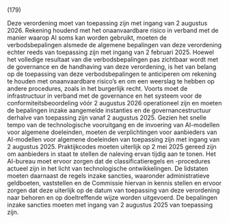 (179)

Deze verordening moet van toepassing zijn met ingang van 2 augustus 2026. Rekening houdend met het onaanvaardbare risico in verband met de manier waarop AI soms kan worden gebruikt, moeten de verbodsbepalingen alsmede de algemene bepalingen van deze verordening echter reeds van toepassing zijn met ingang van 2 februari 2025. Hoewel het volledige resultaat van die verbodsbepalingen pas zichtbaar wordt met de governance en de handhaving van deze verordening, is het van belang op de toepassing van deze verbodsbepalingen te anticiperen om rekening te houden met onaanvaardbare risico’s en om een weerslag te hebben op andere procedures, zoals in het burgerlijk recht. Voorts moet de infrastructuur in verband met de governance en het systeem voor de conformiteitsbeoordeling vóór 2 augustus 2026 operationeel zijn en moeten de bepalingen inzake aangemelde instanties en de governancestructuur derhalve van toepassing zijn vanaf 2 augustus 2025. Gezien het snelle tempo van de technologische vooruitgang en de invoering van AI-modellen voor algemene doeleinden, moeten de verplichtingen voor aanbieders van AI-modellen voor algemene doeleinden van toepassing zijn met ingang van 2 augustus 2025. Praktijkcodes moeten uiterlijk op 2 mei 2025 gereed zijn om aanbieders in staat te stellen de naleving ervan tijdig aan te tonen. Het AI-bureau moet ervoor zorgen dat de classificatieregels en -procedures actueel zijn in het licht van technologische ontwikkelingen. De lidstaten moeten daarnaast de regels inzake sancties, waaronder administratieve geldboeten, vaststellen en de Commissie hiervan in kennis stellen en ervoor zorgen dat deze uiterlijk op de datum van toepassing van deze verordening naar behoren en op doeltreffende wijze worden uitgevoerd. De bepalingen inzake sancties moeten met ingang van 2 augustus 2025 van toepassing zijn.
